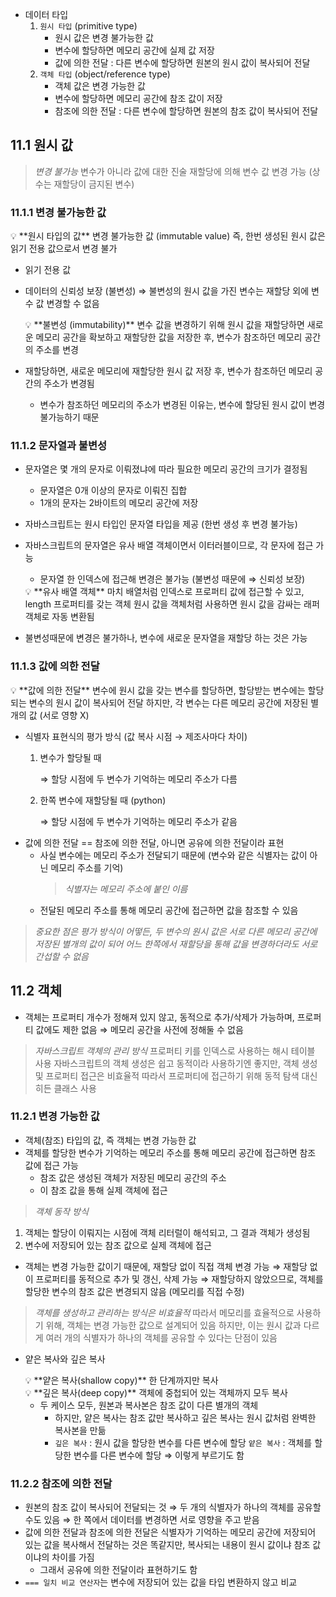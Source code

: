-   데이터 타입
    1. `원시 타입` (primitive type)
        - 원시 값은 변경 불가능한 값
        - 변수에 할당하면 메모리 공간에 실제 값 저장
        - 값에 의한 전달 : 다른 변수에 할당하면 원본의 원시 값이 복사되어 전달
    2. `객체 타입` (object/reference type)
        - 객체 값은 변경 가능한 값
        - 변수에 할당하면 메모리 공간에 참조 값이 저장
        - 참조에 의한 전달 : 다른 변수에 할당하면 원본의 참조 값이 복사되어 전달

## 11.1 원시 값

> _변경 불가능_
> 변수가 아니라 값에 대한 진술
> 재할당에 의해 변수 값 변경 가능 (상수는 재할당이 금지된 변수)

### 11.1.1 변경 불가능한 값

<aside>
💡 **원시 타입의 값**
변경 불가능한 값 (immutable value)
즉, 한번 생성된 원시 값은 읽기 전용 값으로서 변경 불가

</aside>

-   읽기 전용 값
-   데이터의 신뢰성 보장 (불변성)
    ⇒ 불변성의 원시 값을 가진 변수는 재할당 외에 변수 값 변경할 수 없음
      <aside>
      💡 **불변성 (immutability)**
      변수 값을 변경하기 위해 원시 값을 재할당하면 새로운 메모리 공간을 확보하고 재할당한 값을 저장한 후, 변수가 참조하던 메모리 공간의 주소를 변경
      
      </aside>

-   재할당하면, 새로운 메모리에 재할당한 원시 값 저장 후, 변수가 참조하던 메모리 공간의 주소가 변경됨
    -   변수가 참조하던 메모리의 주소가 변경된 이유는, 변수에 할당된 원시 값이 변경 불가능하기 때문

### 11.1.2 문자열과 불변성

-   문자열은 몇 개의 문자로 이뤄졌냐에 따라 필요한 메모리 공간의 크기가 결정됨
    -   문자열은 0개 이상의 문자로 이뤄진 집합
    -   1개의 문자는 2바이트의 메모리 공간에 저장
-   자바스크립트는 원시 타입인 문자열 타입을 제공 (한번 생성 후 변경 불가능)
-   자바스크립트의 문자열은 유사 배열 객체이면서 이터러블이므로, 각 문자에 접근 가능
    -   문자열 한 인덱스에 접근해 변경은 불가능 (불변성 때문에 ⇒ 신뢰성 보장)
      <aside>
      💡 **유사 배열 객체**
      마치 배열처럼 인덱스로 프로퍼티 값에 접근할 수 있고, length 프로퍼티를 갖는 객체
      원시 값을 객체처럼 사용하면 원시 값을 감싸는 래퍼 객체로 자동 변환됨
      
      </aside>

-   불변성때문에 변경은 불가하나, 변수에 새로운 문자열을 재할당 하는 것은 가능

### 11.1.3 값에 의한 전달

<aside>
💡 **값에 의한 전달**
변수에 원시 값을 갖는 변수를 할당하면, 할당받는 변수에는 할당되는 변수의 원시 값이 복사되어 전달
하지만, 각 변수는 다른 메모리 공간에 저장된 별개의 값 (서로 영향 X)

</aside>

-   식별자 표현식의 평가 방식 (값 복사 시점 → 제조사마다 차이)
    1. 변수가 할당될 때

        ⇒ 할당 시점에 두 변수가 기억하는 메모리 주소가 다름

    2. 한쪽 변수에 재할당될 때 (python)

        ⇒ 할당 시점에 두 변수가 기억하는 메모리 주소가 같음
-   값에 의한 전달 == 참조에 의한 전달, 아니면 공유에 의한 전달이라 표현
    -   사실 변수에는 메모리 주소가 전달되기 때문에 (변수와 같은 식별자는 값이 아닌 메모리 주소를 기억)
        > _식별자는 메모리 주소에 붙인 이름_
    -   전달된 메모리 주소를 통해 메모리 공간에 접근하면 값을 참조할 수 있음

> _중요한 점은 평가 방식이 어떻든, 두 변수의 원시 값은 서로 다른 메모리 공간에 저장된 별개의 값이 되어 어느 한쪽에서 재할당을 통해 값을 변경하더라도 서로 간섭할 수 없음_

## 11.2 객체

-   객체는 프로퍼티 개수가 정해져 있지 않고, 동적으로 추가/삭제가 가능하며, 프로퍼티 값에도 제한 없음
    ⇒ 메모리 공간을 사전에 정해둘 수 없음

> _자바스크립트 객체의 관리 방식_
> 프로퍼티 키를 인덱스로 사용하는 해시 테이블 사용
> 자바스크립트의 객체 생성은 쉽고 동적이라 사용하기엔 좋지만, 객체 생성 및 프로퍼티 접근은 비효율적
> 따라서 프로퍼티에 접근하기 위해 동적 탐색 대신 히든 클래스 사용

### 11.2.1 변경 가능한 값

-   객체(참조) 타입의 값, 즉 객체는 변경 가능한 값
-   객체를 할당한 변수가 기억하는 메모리 주소를 통해 메모리 공간에 접근하면 참조 값에 접근 가능
    -   참조 값은 생성된 객체가 저장된 메모리 공간의 주소
    -   이 참조 값을 통해 실제 객체에 접근

> _객체 동작 방식_

1. 객체는 할당이 이뤄지는 시점에 객체 리터럴이 해석되고, 그 결과 객체가 생성됨
2. 변수에 저장되어 있는 참조 값으로 실제 객체에 접근
    >

-   객체는 변경 가능한 값이기 때문에, 재할당 없이 직접 객체 변경 가능
    ⇒ 재할당 없이 프로퍼티를 동적으로 추가 및 갱신, 삭제 가능
    ⇒ 재할당하지 않았으므로, 객체를 할당한 변수의 참조 값은 변경되지 않음 (메모리를 직접 수정)

> _객체를 생성하고 관리하는 방식은 비효율적_
> 따라서 메모리를 효율적으로 사용하기 위해, 객체는 변경 가능한 값으로 설계되어 있음
> 하지만, 이는 원시 값과 다르게 여러 개의 식별자가 하나의 객체를 공유할 수 있다는 단점이 있음

-   얕은 복사와 깊은 복사
      <aside>
      💡 **얕은 복사(shallow copy)**
      한 단계까지만 복사
      
      </aside>
      
      <aside>
      💡 **깊은 복사(deep copy)**
      객체에 중첩되어 있는 객체까지 모두 복사
      
      </aside>
      
      - 두 케이스 모두, 원본과 복사본은 참조 값이 다른 별개의 객체
          - 하지만, 얕은 복사는 참조 값만 복사하고 깊은 복사는 원시 값처럼 완벽한 복사본을 만듦
          - `깊은 복사` : 원시 값을 할당한 변수를 다른 변수에 할당
          `얕은 복사` : 객체를 할당한 변수를 다른 변수에 할당
          ⇒ 이렇게 부르기도 함

### 11.2.2 참조에 의한 전달

-   원본의 참조 값이 복사되어 전달되는 것
    ⇒ 두 개의 식별자가 하나의 객체를 공유할 수도 있음
    ⇒ 한 쪽에서 데이터를 변경하면 서로 영향을 주고 받음
-   값에 의한 전달과 참조에 의한 전달은 식별자가 기억하는 메모리 공간에 저장되어 있는 값을 복사해서 전달하는 것은 똑같지만, 복사되는 내용이 원시 값이냐 참조 값이냐의 차이를 가짐
    -   그래서 공유에 의한 전달이라 표현하기도 함
-   `=== 일치 비교 연산자`는 변수에 저장되어 있는 값을 타입 변환하지 않고 비교
